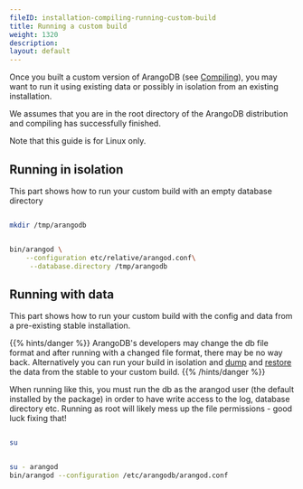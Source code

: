 ```yaml
---
fileID: installation-compiling-running-custom-build
title: Running a custom build
weight: 1320
description: 
layout: default
---
```

Once you built a custom version of ArangoDB (see
[Compiling]()), you may want to run it using
existing data or possibly in isolation from an existing installation.

We assumes that you are in the root directory of the ArangoDB distribution
and compiling has successfully finished.

Note that this guide is for Linux only.

## Running in isolation

This part shows how to run your custom build with an empty database directory

```bash

mkdir /tmp/arangodb


bin/arangod \
    --configuration etc/relative/arangod.conf\
     --database.directory /tmp/arangodb
```

## Running with data

This part shows how to run your custom build with the config and data from a pre-existing stable installation.

{{% hints/danger %}}
ArangoDB's developers may change the db file format and after running with a
changed file format, there may be no way back. Alternatively you can run your
build in isolation and [dump](../../programs-tools/arangodump/) and
[restore](../../programs-tools/arangorestore/) the data from the
stable to your custom build.
{{% /hints/danger %}}

When running like this, you must run the db as the arangod user (the default
installed by the package) in order to have write access to the log, database
directory etc. Running as root will likely mess up the file permissions - good
luck fixing that!

```bash

su


su - arangod
bin/arangod --configuration /etc/arangodb/arangod.conf
```
